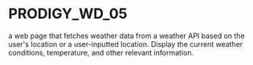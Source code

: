 # PRODIGY_WD_05

a web page that fetches weather data from a weather API based on the user's location or a user-inputted location. Display the current weather conditions, temperature, and other relevant information.
